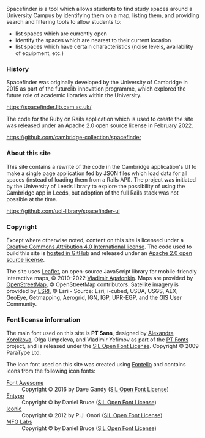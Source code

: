 Spacefinder is a tool which allows students to find study spaces around a University Campus by identifying them on a map, listing them, and providing search and filtering tools to allow students to:

* list spaces which are currently open
* identify the spaces which are nearest to their current location
* list spaces which have certain characteristics (noise levels, availability of equipment, etc.)

### History

Spacefinder was originally developed by the University of Cambridge in 2015 as part of the futurelib innovation programme, which explored the future role of academic libraries within the University.

<a target="external" href="https://spacefinder.lib.cam.ac.uk/">https://spacefinder.lib.cam.ac.uk/</a>

The code for the Ruby on Rails application which is used to create the site was released under an Apache 2.0 open source license in February 2022.

<a target="external" href="https://github.com/cambridge-collection/spacefinder">https://github.com/cambridge-collection/spacefinder</a>

### About this site

This site contains a rewrite of the code in the Cambridge application's UI to make a single page application fed by JSON files which load data for all spaces (instead of loading them from a Rails API). The project was initiated by the University of Leeds library to explore the possibility of using the Cambridge app in Leeds, but adoption of the full Rails stack was not possible at the time.

<a target="external" href="https://github.com/uol-library/spacefinder-ui">https://github.com/uol-library/spacefinder-ui</a>

### Copyright

Except where otherwise noted, content on this site is licensed under a <a target="external" href="https://creativecommons.org/licenses/by/4.0/">Creative Commons Attribution 4.0 International license</a>. The code used to build this site is <a target="external" href="https://github.com/uol-library/spacefinder-ui">hosted in GitHub</a> and released under an <a target="external" href="https://www.apache.org/licenses/LICENSE-2.0">Apache 2.0 open source license</a>.

The site uses <a target="external" href="https://leafletjs.com/">Leaflet</a>, an open-source JavaScript library for mobile-friendly interactive maps, &copy; 2010–2022 <a target="external" href="http://agafonkin.com/en">Vladimir Agafonkin</a>. Maps are provided by <a target="external" href="http://www.openstreetmap.org/copyright">OpenStreetMap</a>, &copy; OpenStreetMap contributors. Satellite imagery is provided by <a target="external" href="https://www.esri.com/en-us/home">ESRI</a>, &copy; Esri - Source: Esri, i-cubed, USDA, USGS, AEX, GeoEye, Getmapping, Aerogrid, IGN, IGP, UPR-EGP, and the GIS User Community.

### Font license information

The main font used on this site is **PT Sans**, designed by <a target="external" href="https://en.wikipedia.org/wiki/Alexandra_Korolkova">Alexandra Korolkova</a>, Olga Umpeleva, and Vladimir Yefimov as part of the <a target="external" href="https://en.wikipedia.org/wiki/PT_Fonts">PT Fonts</a> project, and is released under the <a target="external" href="http://scripts.sil.org/OFL">SIL Open Font License</a>. Copyright &copy; 2009 ParaType Ltd.

The icon font used on this site was created using <a target="external" href="https://fontello.com/">Fontello</a> and contains icons from the following icon fonts:

<dl>
  <dt><a target="external" href="http://fortawesome.github.com/Font-Awesome/">Font Awesome</a></dt>
  <dd>Copyright &copy; 2016 by Dave Gandy (<a target="external" href="http://scripts.sil.org/OFL">SIL Open Font License</a>)</dd>
  <dt><a target="external" href="http://www.entypo.com">Entypo</a></dt>
  <dd>Copyright &copy; by Daniel Bruce (<a target="external" href="http://scripts.sil.org/OFL">SIL Open Font License</a>)</dd>
  <dt><a target="external" href="http://somerandomdude.com/work/iconic/">Iconic</a></dt>
  <dd>Copyright &copy; 2012 by P.J. Onori (<a target="external" href="http://scripts.sil.org/OFL">SIL Open Font License</a>)</dd>
  <dt><a target="external" href="http://www.mfglabs.com/">MFG Labs</a></dt>
  <dd>Copyright &copy; by Daniel Bruce (<a target="external" href="http://scripts.sil.org/OFL">SIL Open Font License</a>)</dd>
</dl>

